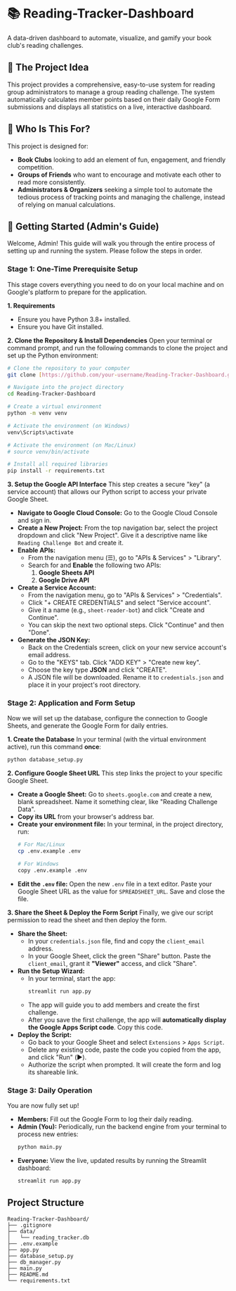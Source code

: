 # 📚 Reading-Tracker-Dashboard
A data-driven dashboard to automate, visualize, and gamify your book club's reading challenges.

## 🎯 The Project Idea
This project provides a comprehensive, easy-to-use system for reading group administrators to manage a group reading challenge. The system automatically calculates member points based on their daily Google Form submissions and displays all statistics on a live, interactive dashboard.

## 👥 Who Is This For?
This project is designed for:

* **Book Clubs** looking to add an element of fun, engagement, and friendly competition.
* **Groups of Friends** who want to encourage and motivate each other to read more consistently.
* **Administrators & Organizers** seeking a simple tool to automate the tedious process of tracking points and managing the challenge, instead of relying on manual calculations.

## 🚀 Getting Started (Admin's Guide)
Welcome, Admin! This guide will walk you through the entire process of setting up and running the system. Please follow the steps in order.

### Stage 1: One-Time Prerequisite Setup
This stage covers everything you need to do on your local machine and on Google's platform to prepare for the application.

**1. Requirements**
* Ensure you have Python 3.8+ installed.
* Ensure you have Git installed.

**2. Clone the Repository & Install Dependencies**
Open your terminal or command prompt, and run the following commands to clone the project and set up the Python environment:

```bash
# Clone the repository to your computer
git clone [https://github.com/your-username/Reading-Tracker-Dashboard.git](https://github.com/your-username/Reading-Tracker-Dashboard.git)

# Navigate into the project directory
cd Reading-Tracker-Dashboard

# Create a virtual environment
python -m venv venv

# Activate the environment (on Windows)
venv\Scripts\activate

# Activate the environment (on Mac/Linux)
# source venv/bin/activate

# Install all required libraries
pip install -r requirements.txt
```

**3. Setup the Google API Interface**
This step creates a secure "key" (a service account) that allows our Python script to access your private Google Sheet.

* **Navigate to Google Cloud Console:** Go to the Google Cloud Console and sign in.
* **Create a New Project:** From the top navigation bar, select the project dropdown and click "New Project". Give it a descriptive name like `Reading Challenge Bot` and create it.
* **Enable APIs:**
    * From the navigation menu (☰), go to "APIs & Services" > "Library".
    * Search for and **Enable** the following two APIs:
        1.  **Google Sheets API**
        2.  **Google Drive API**
* **Create a Service Account:**
    * From the navigation menu, go to "APIs & Services" > "Credentials".
    * Click "+ CREATE CREDENTIALS" and select "Service account".
    * Give it a name (e.g., `sheet-reader-bot`) and click "Create and Continue".
    * You can skip the next two optional steps. Click "Continue" and then "Done".
* **Generate the JSON Key:**
    * Back on the Credentials screen, click on your new service account's email address.
    * Go to the "KEYS" tab. Click "ADD KEY" > "Create new key".
    * Choose the key type **JSON** and click "CREATE".
    * A JSON file will be downloaded. Rename it to `credentials.json` and place it in your project's root directory.

### Stage 2: Application and Form Setup
Now we will set up the database, configure the connection to Google Sheets, and generate the Google Form for daily entries.

**1. Create the Database**
In your terminal (with the virtual environment active), run this command **once**:

```bash
python database_setup.py
```

**2. Configure Google Sheet URL**
This step links the project to your specific Google Sheet.

* **Create a Google Sheet:** Go to `sheets.google.com` and create a new, blank spreadsheet. Name it something clear, like "Reading Challenge Data".
* **Copy its URL** from your browser's address bar.
* **Create your environment file:** In your terminal, in the project directory, run:
    ```bash
    # For Mac/Linux
    cp .env.example .env

    # For Windows
    copy .env.example .env
    ```
* **Edit the `.env` file:** Open the new `.env` file in a text editor. Paste your Google Sheet URL as the value for `SPREADSHEET_URL`. Save and close the file.

**3. Share the Sheet & Deploy the Form Script**
Finally, we give our script permission to read the sheet and then deploy the form.

* **Share the Sheet:**
    * In your `credentials.json` file, find and copy the `client_email` address.
    * In your Google Sheet, click the green "Share" button. Paste the `client_email`, grant it **"Viewer"** access, and click "Share".
* **Run the Setup Wizard:**
    * In your terminal, start the app:
        ```bash
        streamlit run app.py
        ```
    * The app will guide you to add members and create the first challenge.
    * After you save the first challenge, the app will **automatically display the Google Apps Script code**. Copy this code.
* **Deploy the Script:**
    * Go back to your Google Sheet and select `Extensions` > `Apps Script`.
    * Delete any existing code, paste the code you copied from the app, and click "Run" (▶️).
    * Authorize the script when prompted. It will create the form and log its shareable link.

### Stage 3: Daily Operation
You are now fully set up!

* **Members:** Fill out the Google Form to log their daily reading.
* **Admin (You):** Periodically, run the backend engine from your terminal to process new entries:
    ```bash
    python main.py
    ```
* **Everyone:** View the live, updated results by running the Streamlit dashboard:
    ```bash
    streamlit run app.py
    ```

## Project Structure
```
Reading-Tracker-Dashboard/
├── .gitignore
├── data/
│   └── reading_tracker.db
├── .env.example
├── app.py
├── database_setup.py
├── db_manager.py
├── main.py
├── README.md
└── requirements.txt
```